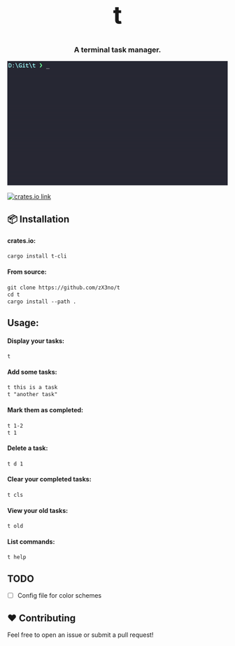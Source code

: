 <h1 align="center" style="font-size: 55px">t</h1>
<h3 align="center">A terminal task manager.</h3>

<div align="center" style="display:inline">
      <img src="t.gif">
</div>

</br>

[<img src="https://img.shields.io/crates/v/t-cli.svg?style=flat-square" alt="crates.io link">](https://crates.io/crates/t-cli)

## 📦 Installation

#### crates.io:

```
cargo install t-cli
```

#### From source:

```
git clone https://github.com/zX3no/t
cd t
cargo install --path .
```

## Usage:

#### Display your tasks:

```
t
```

#### Add some tasks:

```
t this is a task 
t "another task" 
```

#### Mark them as completed:

```
t 1-2
t 1
```

#### Delete a task:

```
t d 1
```

#### Clear your completed tasks:

```
t cls
```

#### View your old tasks:

```
t old
```

#### List commands:

```
t help
```

## TODO

- [ ] Config file for color schemes 

## ❤️ Contributing

Feel free to open an issue or submit a pull request!